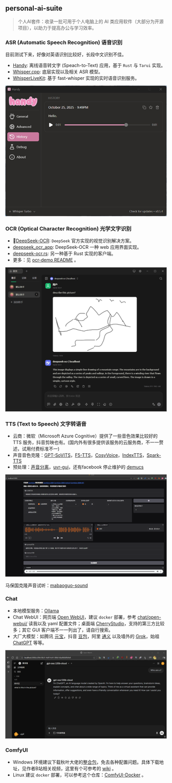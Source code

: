 personal-ai-suite
-----------------


>   个人AI套件：收录一批可用于个人电脑上的 AI 类应用软件（大部分为开源项目），以助力于提高办公与学习效率。

### ASR (Automatic Speech Recognition) 语音识别

目前测试下来，好像对英语识别比较好，长段中文识别不佳。

- [Handy](https://github.com/cjpais/Handy): 离线语音转文字 (Speach-to-Text) 应用，基于 `Rust` 与 `Tarui` 实现。
- [Whisper.cpp](https://github.com/ggml-org/whisper.cpp): 底层实现以及相关 ASR 模型。
- [WhisperLiveKit](https://github.com/QuentinFuxa/WhisperLiveKit): 基于 fast-whisper 实现的实时语音识别服务。

![handy](assets/handy.png)

### OCR (Optical Character Recognition) 光学文字识别

- 🎉[DeepSeek-OCR](https://github.com/deepseek-ai/DeepSeek-OCR): `DeepSeek` 官方实现的视觉识别解决方案。
- [deepseek_ocr_app](https://github.com/rdumasia303/deepseek_ocr_app): DeepSeek-OCR 一种 web 应用界面实现。
- [deepseek-ocr.rs](https://github.com/TimmyOVO/deepseek-ocr.rs): 另一种基于 Rust 实现的客户端。
- 更多：见 [ocr-demo README](ocr/ocr-demo/README.md) 。

![deepseek-ocr-rs](assets/deepseek-ocr-rs.png)

### TTS (Text to Speech) 文字转语音

- 云商：微软（Microsoft Azure Cognitive）提供了一些音色效果比较好的 TTS 服务，抖音剪映也有。(国内外有很多提供该服务的云服务商，不一一赘述，试用付费标准不一)
- 声音音色克隆：[GPT-SoVITS](https://github.com/RVC-Boss/GPT-SoVITS)，[F5-TTS](https://github.com/SWivid/F5-TTS)，[CosyVoice](https://github.com/FunAudioLLM/CosyVoice)，[IndexTTS](https://github.com/index-tts/index-tts)，[Spark-TTS](https://github.com/SparkAudio/Spark-TTS)
- 预处理：[声音分离](https://vocalremover.org/zh/)，[uvr-gui](https://github.com/Anjok07/ultimatevocalremovergui)，还有facebook 停止维护的 [demucs](https://github.com/facebookresearch/demucs)

![cosy-voice](assets/cosy-voice.png)

马保国克隆声音试听：[mabaoguo-sound](assets/mabaoguo-sound.aac)

### Chat

- 本地模型服务：[Ollama](https://ollama.com/)
- Chat WebUI：网页端 [Open WebUI](https://github.com/open-webui/open-webui)，建议 `docker` 部署，参考 [chat/open-webui/](chat/open-webui) 读我以及 yaml 配置文件；桌面端 [CherryStudio](https://www.cherry-ai.com/)，支持的第三方比较多；其它 GUI 客户端不一一列出了，请自行搜索。
- 大厂大模型：如腾讯 [元宝](https://yuanbao.tencent.com/)，抖音 [豆包](https://www.doubao.com/)，阿里 [通义](https://www.tongyi.com/) 以及墙外的 [Grok](https://grok.com/)，始祖 [ChatGPT](https://chatgpt.com/) 等等。

![open-webui](assets/open-webui.png)

### ComfyUI

- Windows 环境建议下载秋叶大佬的[整合包](https://space.bilibili.com/12566101)，免去各种配置问题。具体下载地址，见作者B站相关视频，这里有个可参考的 [wiki](https://comfyui-wiki.com/zh/install/install-comfyui/aaaki-comfyui-launcher-user-guide) 。
- Linux 建议 `docker` 部署，可以参考这个仓库：[ComfyUI-Docker](https://github.com/YanWenKun/ComfyUI-Docker) 。